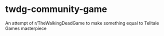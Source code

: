 # twdg-community-game
An attempt of r/TheWalkingDeadGame to make something equal to Telltale Games masterpiece
